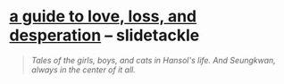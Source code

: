 # [a guide to love, loss, and desperation](https://archiveofourown.org/works/39652452)  – slidetackle

> *Tales of the girls, boys, and cats in Hansol's life. And Seungkwan, always in the center of it all.*
